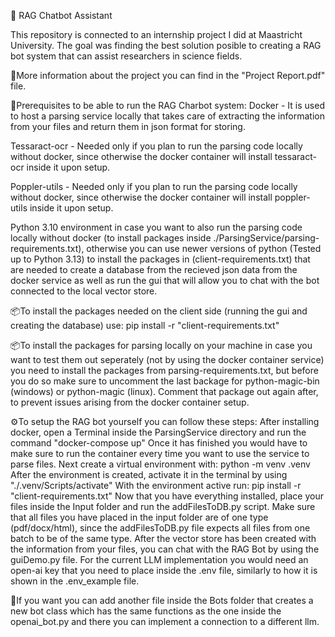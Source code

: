🚀 RAG Chatbot Assistant

This repository is connected to an internship project I did at Maastricht University. 
The goal was finding the best solution posible to creating a RAG bot system that can assist researchers in science fields.

📄More information about the project you can find in the "Project Report.pdf" file.

📌Prerequisites to be able to run the RAG Charbot system:
Docker - It is used to host a parsing service locally that takes care of extracting the information from your files and return them in json format for storing.

Tessaract-ocr - Needed only if you plan to run the parsing code locally without docker, since otherwise the docker container will install tessaract-ocr inside it upon setup.

Poppler-utils - Needed only if you plan to run the parsing code locally without docker, since otherwise the docker container will install poppler-utils inside it upon setup.

Python 3.10 environment in case you want to also run the parsing code locally without docker (to install packages inside ./ParsingService/parsing-requirements.txt), otherwise you can use newer versions of python (Tested up to Python 3.13) to install the packages in (client-requirements.txt) that are needed to create a database from the recieved json data from the docker service as well as run the gui that will allow you to chat with the bot connected to the local vector store.

📦To install the packages needed on the client side (running the gui and creating the database) use:
pip install -r "client-requirements.txt"

📦To install the packages for parsing locally on your machine in case you want to test them out seperately (not by using the docker container service) you need to install the packages from parsing-requirements.txt, but before you do so make sure to uncomment the last backage for python-magic-bin (windows) or python-magic (linux).
Comment that package out again after, to prevent issues arising from the docker container setup.

⚙️To setup the RAG bot yourself you can follow these steps:
After installing docker, open a Terminal inside the ParsingService directory and run the command "docker-compose up"
Once it has finished you would have to make sure to run the container every time you want to use the service to parse files.
Next create a virtual environment with: python -m venv .venv
After the environment is created, activate it in the terminal by using "./.venv/Scripts/activate"
With the environment active run: pip install -r "client-requirements.txt"
Now that you have everything installed, place your files inside the Input folder and run the addFilesToDB.py script.
Make sure that all files you have placed in the input folder are of one type (pdf/docx/html), since the addFilesToDB.py file expects all files from one batch to be of the same type.
After the vector store has been created with the information from your files, you can chat with the RAG Bot by using the guiDemo.py file.
For the current LLM implementation you would need an open-ai key that you need to place inside the .env file, similarly to how it is shown in the .env_example file.

🤖If you want you can add another file inside the Bots folder that creates a new bot class which has the same functions as the one inside the openai_bot.py and there you can implement a connection to a different llm.
